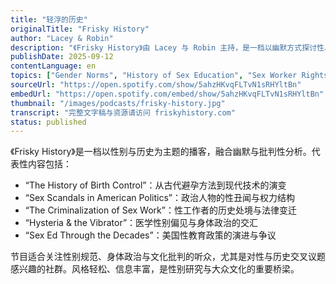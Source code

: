 ```yaml
---
title: "轻浮的历史"
originalTitle: "Frisky History"
author: "Lacey & Robin"
description: "《Frisky History》由 Lacey 与 Robin 主持，是一档以幽默方式探讨性、性别与历史交汇的播客。节目内容涵盖性教育演变、避孕技术发展、性工作权利、政治人物的性丑闻与性别规范的历史变迁。风格轻松但富有批判性，结合历史资料与当代视角，Spotify 评分为 4.6（30+ 条评论），在性别研究与大众文化交叉领域中具有独特影响力。"
publishDate: 2025-09-12
contentLanguage: en
topics: ["Gender Norms", "History of Sex Education", "Sex Worker Rights", "Body Politics", "Cultural Critique"]
sourceUrl: "https://open.spotify.com/show/5ahzHKvqFLTvN1sRHYltBn"
embedUrl: "https://open.spotify.com/embed/show/5ahzHKvqFLTvN1sRHYltBn"
thumbnail: "/images/podcasts/frisky-history.jpg"
transcript: "完整文字稿与资源请访问 friskyhistory.com"
status: published
---
```


《Frisky History》是一档以性别与历史为主题的播客，融合幽默与批判性分析。代表性内容包括：

- “The History of Birth Control”：从古代避孕方法到现代技术的演变
- “Sex Scandals in American Politics”：政治人物的性丑闻与权力结构
- “The Criminalization of Sex Work”：性工作者的历史处境与法律变迁
- “Hysteria & the Vibrator”：医学性别偏见与身体政治的交汇
- “Sex Ed Through the Decades”：美国性教育政策的演进与争议

节目适合关注性别规范、身体政治与文化批判的听众，尤其是对性与历史交叉议题感兴趣的社群。风格轻松、信息丰富，是性别研究与大众文化的重要桥梁。
